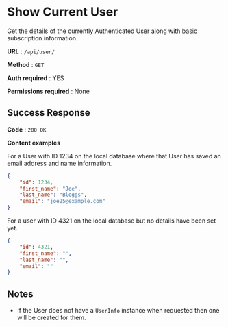 # Show Current User

Get the details of the currently Authenticated User along with basic
subscription information.

**URL** : `/api/user/`

**Method** : `GET`

**Auth required** : YES

**Permissions required** : None

## Success Response

**Code** : `200 OK`

**Content examples**

For a User with ID 1234 on the local database where that User has saved an
email address and name information.

```json
{
    "id": 1234,
    "first_name": "Joe",
    "last_name": "Bloggs",
    "email": "joe25@example.com"
}
```

For a user with ID 4321 on the local database but no details have been set yet.

```json
{
    "id": 4321,
    "first_name": "",
    "last_name": "",
    "email": ""
}
```

## Notes

* If the User does not have a `UserInfo` instance when requested then one will
  be created for them.
